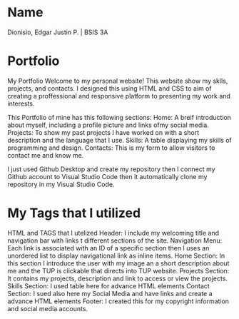 # Name
Dionisio, Edgar Justin P. | BSIS 3A
# Portfolio 
My Portfolio 
Welcome to my personal website! This website show my sklls, projects, and contacts. I designed this using HTML and CSS to aim of creating a proffessional and responsive platform to presenting my work and interests. 

This Portfolio of mine has this following sections:
Home: A breif introduction about myself, including a profile picture and links ofmy social media. 
Projects: To show my past projects I have worked on with a short description and the language that I use. 
Skills: A table displaying my skills of programming and design. 
Contacts: This is my form to allow visitors to contact me and know me. 

I just used Github Desktop and create my repository then I connect my Github account to Visual Studio Code then it automatically clone my repository in my Visual Studio Code.

# My Tags that I utilized
HTML and TAGS that I utelized
Header: I include my welcoming title and navigation bar with links t different sections of the site. 
Navigation Menu: Each link is associated with an ID of a specific section then I uses an unordered list to display navigational link as inline items. 
Home Section: In this section I introduce the user with my image an a short description about me and the TUP is clickable that directs into TUP website. 
Projects Section: It contains my projects, description and link to access or view the projects. 
Skills Section: I used table here for advance HTML elements 
Contact Section: I sued also here my Social Media and have links and create a advance HTML elements
Footer: I created this for my copyright information and social media accounts. 

